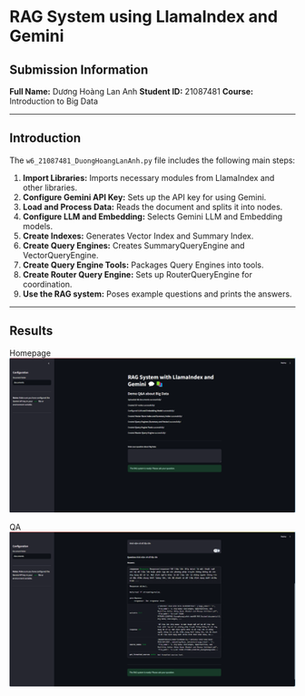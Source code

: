 # RAG System using LlamaIndex and Gemini

## Submission Information

**Full Name:** Dương Hoàng Lan Anh
**Student ID:** 21087481
**Course:** Introduction to Big Data

---

## Introduction

The `w6_21087481_DuongHoangLanAnh.py` file includes the following main steps:

1.  **Import Libraries:** Imports necessary modules from LlamaIndex and other libraries.
2.  **Configure Gemini API Key:** Sets up the API key for using Gemini.
3.  **Load and Process Data:** Reads the document and splits it into nodes.
4.  **Configure LLM and Embedding:** Selects Gemini LLM and Embedding models.
5.  **Create Indexes:** Generates Vector Index and Summary Index.
6.  **Create Query Engines:** Creates SummaryQueryEngine and VectorQueryEngine.
7.  **Create Query Engine Tools:** Packages Query Engines into tools.
8.  **Create Router Query Engine:** Sets up RouterQueryEngine for coordination.
9.  **Use the RAG system:** Poses example questions and prints the answers.

---

## Results

Homepage
![Homepage](proof_images/RAG_System_Homepage.png)

QA
![QA](proof_images/RAG_System_QA.png)
